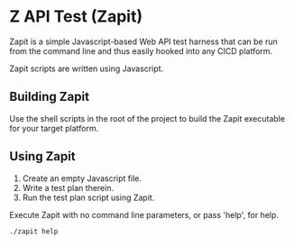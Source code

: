 # Z API Test (Zapit)

Zapit is a simple Javascript-based Web API test harness that can be run from the command line and thus easily hooked into any CICD platform.

Zapit scripts are written using Javascript.

## Building Zapit

Use the shell scripts in the root of the project to build the Zapit executable for your target platform.

## Using Zapit

1. Create an empty Javascript file.
2. Write a test plan therein.
3. Run the test plan script using Zapit.

Execute Zapit with no command line parameters, or pass 'help', for help.

```./zapit help```
